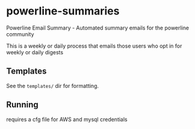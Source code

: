 # powerline-summaries
Powerline Email Summary - Automated summary emails for the powerline community

This is a weekly or daily process that emails those users who opt in for weekly or daily digests

## Templates

See the `templates/` dir for formatting. 

## Running

requires a cfg file for AWS and mysql credentials 
